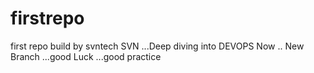 # firstrepo
first repo build by svntech
SVN  ...Deep diving into DEVOPS Now ..
New Branch ...good Luck ...good practice
